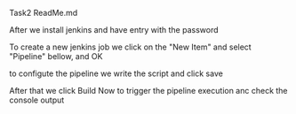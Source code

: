 Task2 ReadMe.md

After we install jenkins and have entry with the password

To create a new jenkins job we click on the "New Item" and select "Pipeline" bellow, and OK

to configute the pipeline we write the script and click save

After that we click Build Now to trigger the pipeline execution anc check the console output 
